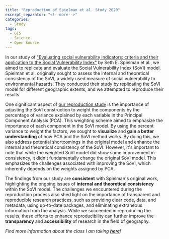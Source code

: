 ```yaml
---
title: "Reproduction of Spielman et al. Study 2020"
excerpt_separator: "<!--more-->"
categories:
  - Study
tags:
  - GIS
  - Science
  - Open Source
---
```


In our study of ["Evaluating social vulnerability indicators: criteria and their application to the Social Vulnerability Index"](https://link.springer.com/article/10.1007/s11069-019-03820-z) by Seth E. Spielman et al., we aimed to replicate and evaluate the Social Vulnerability Index (SoVI) model. Spielman et al. originally sought to assess the internal and theoretical consistency of the SoVI, a widely used measure of social vulnerability to environmental hazards. They conducted their study by replicating the SoVI model for different geographic extents, and we attempted to reproduce their results. 

One significant aspect of [our reproduction study](https://katieheo.github.io/RPl-Spielman-2020/) is the importance of adjusting the SoVI construction to weight the components by the percentage of variance explained by each variable in the Principal Component Analysis (PCA). This weighting scheme aimed to emphasize the importance of each component in the SoVI model. By using the percent variance to weight the factors, we sought to **visualize** and **gain a better understanding** of how PCA and the SoVI method works. By doing this, we also address potential shortcomings in the original model and enhance the internal and theoretical consistency of the SoVI. However, it's important to note that while the weighted SoVI model did show some improvement in consistency, it didn't fundamentally change the original SoVI model. This emphasizes the challenges associated with improving the SoVI, which inherently depends on the weights assigned by PCA.

The findings from our study are **consistent** with Spielman's original work, highlighting the ongoing issues of **internal and theoretical consistency** within the SoVI model. The challenges we encountered during the reproduction process also shed light on the importance of transparent and reproducible research practices, such as providing clear code, data, and metadata, using up-to-date packages, and eliminating extraneous information from the analysis. While we succeeded in reproducing the results, these efforts to enhance reproducibility can further improve the **transparency** and **accessibility** of research in the field of geography.

*Find more information about the class I am taking [**here**](https://opengisci.github.io)!*
